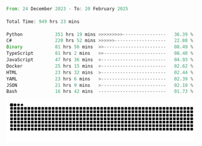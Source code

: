 <!--START_SECTION:waka-->

```rust
From: 24 December 2023 - To: 20 February 2025

Total Time: 949 hrs 23 mins

Python            351 hrs 19 mins >>>>>>>>>----------------   36.39 %
C#                220 hrs 52 mins >>>>>>-------------------   22.88 %
Binary            81 hrs 56 mins  >>-----------------------   08.49 %
TypeScript        81 hrs 2 mins   >>-----------------------   08.40 %
JavaScript        47 hrs 36 mins  >------------------------   04.93 %
Docker            25 hrs 15 mins  >------------------------   02.62 %
HTML              23 hrs 32 mins  >------------------------   02.44 %
YAML              23 hrs 6 mins   >------------------------   02.39 %
JSON              21 hrs 9 mins   >------------------------   02.19 %
Bash              16 hrs 42 mins  -------------------------   01.73 %
```

<!--END_SECTION:waka-->


<picture>
  <source media="(prefers-color-scheme: dark)" srcset="https://raw.githubusercontent.com/jeerawut97/jeerawut97/output/github-contribution-grid-snake.svg">
  <img alt="github contribution grid snake animation" src="https://raw.githubusercontent.com/jeerawut97/jeerawut97/output/github-contribution-grid-snake.svg">
</picture>
